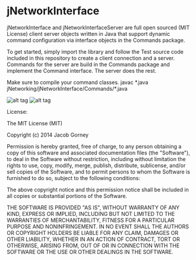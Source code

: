 jNetworkInterface
=================

jNetworkInterface and jNetworkInterfaceServer are full open sourced (MIT License) client server objects written in Java that support dynamic command configuration via interface objects in the Commands package.

To get started, simply import the library and follow the Test source code included in this repository to create a client connection and a server. Commands for the server are build in the Commands package and implement the Command interface. The server does the rest.

Make sure to compile your command classes.
javac \*.java jNetworking/jNetworkInterface/Commands/\*.java

![alt tag](http://i.imgur.com/PUqgRxK.png)
![alt tag](http://i.imgur.com/6DwJPGo.png)

License:

 The MIT License (MIT)

 Copyright (c) 2014 Jacob Gorney

 Permission is hereby granted, free of charge, to any person obtaining a copy
 of this software and associated documentation files (the "Software"), to deal
 in the Software without restriction, including without limitation the rights
 to use, copy, modify, merge, publish, distribute, sublicense, and/or sell
 copies of the Software, and to permit persons to whom the Software is
 furnished to do so, subject to the following conditions:

 The above copyright notice and this permission notice shall be included in
 all copies or substantial portions of the Software.

 THE SOFTWARE IS PROVIDED "AS IS", WITHOUT WARRANTY OF ANY KIND, EXPRESS OR
 IMPLIED, INCLUDING BUT NOT LIMITED TO THE WARRANTIES OF MERCHANTABILITY,
 FITNESS FOR A PARTICULAR PURPOSE AND NONINFRINGEMENT. IN NO EVENT SHALL THE
 AUTHORS OR COPYRIGHT HOLDERS BE LIABLE FOR ANY CLAIM, DAMAGES OR OTHER
 LIABILITY, WHETHER IN AN ACTION OF CONTRACT, TORT OR OTHERWISE, ARISING FROM,
 OUT OF OR IN CONNECTION WITH THE SOFTWARE OR THE USE OR OTHER DEALINGS IN
 THE SOFTWARE.
